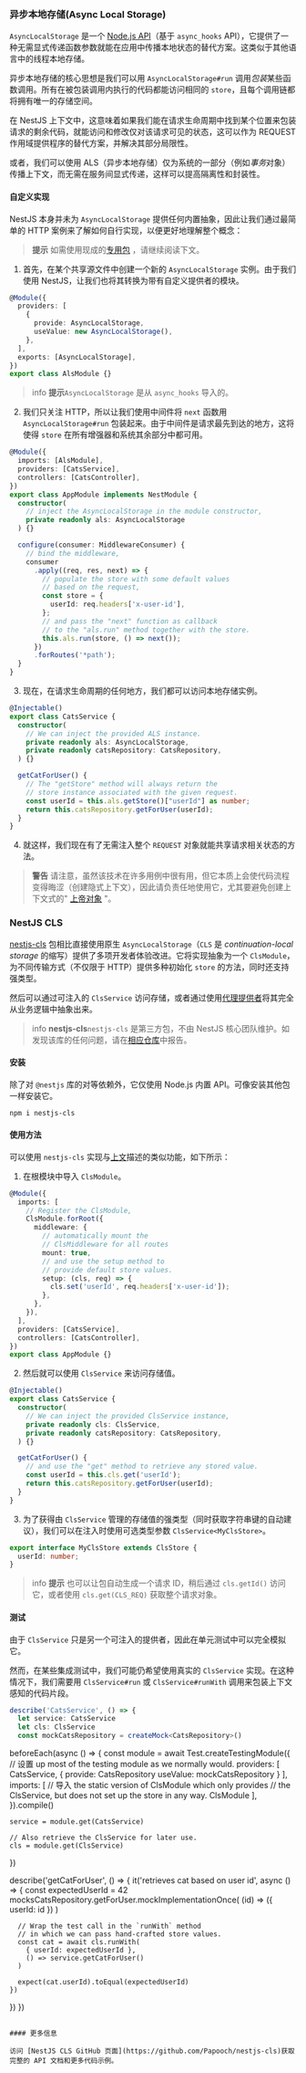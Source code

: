 ### 异步本地存储(Async Local Storage)

`AsyncLocalStorage` 是一个 [Node.js API](https://nodejs.org/api/async_context.html#async_context_class_asynclocalstorage)（基于 `async_hooks` API），它提供了一种无需显式传递函数参数就能在应用中传播本地状态的替代方案。这类似于其他语言中的线程本地存储。

异步本地存储的核心思想是我们可以用 `AsyncLocalStorage#run` 调用*包装*某些函数调用。所有在被包装调用内执行的代码都能访问相同的 `store`，且每个调用链都将拥有唯一的存储空间。

在 NestJS 上下文中，这意味着如果我们能在请求生命周期中找到某个位置来包装请求的剩余代码，就能访问和修改仅对该请求可见的状态，这可以作为 REQUEST 作用域提供程序的替代方案，并解决其部分局限性。

或者，我们可以使用 ALS（异步本地存储）仅为系统的一部分（例如*事务*对象）传播上下文，而无需在服务间显式传递，这样可以提高隔离性和封装性。

#### 自定义实现

NestJS 本身并未为 `AsyncLocalStorage` 提供任何内置抽象，因此让我们通过最简单的 HTTP 案例来了解如何自行实现，以便更好地理解整个概念：

> **提示** 如需使用现成的[专用包](recipes/async-local-storage#nestjs-cls) ，请继续阅读下文。

1.  首先，在某个共享源文件中创建一个新的 `AsyncLocalStorage` 实例。由于我们使用 NestJS，让我们也将其转换为带有自定义提供者的模块。

```ts title="als.module"
@Module({
  providers: [
    {
      provide: AsyncLocalStorage,
      useValue: new AsyncLocalStorage(),
    },
  ],
  exports: [AsyncLocalStorage],
})
export class AlsModule {}
```

> info **提示**`AsyncLocalStorage` 是从 `async_hooks` 导入的。

2.  我们只关注 HTTP，所以让我们使用中间件将 `next` 函数用 `AsyncLocalStorage#run` 包装起来。由于中间件是请求最先到达的地方，这将使得 `store` 在所有增强器和系统其余部分中都可用。

```ts title="app.module"
@Module({
  imports: [AlsModule],
  providers: [CatsService],
  controllers: [CatsController],
})
export class AppModule implements NestModule {
  constructor(
    // inject the AsyncLocalStorage in the module constructor,
    private readonly als: AsyncLocalStorage
  ) {}

  configure(consumer: MiddlewareConsumer) {
    // bind the middleware,
    consumer
      .apply((req, res, next) => {
        // populate the store with some default values
        // based on the request,
        const store = {
          userId: req.headers['x-user-id'],
        };
        // and pass the "next" function as callback
        // to the "als.run" method together with the store.
        this.als.run(store, () => next());
      })
      .forRoutes('*path');
  }
}
```

3.  现在，在请求生命周期的任何地方，我们都可以访问本地存储实例。

```ts title="cats.service"
@Injectable()
export class CatsService {
  constructor(
    // We can inject the provided ALS instance.
    private readonly als: AsyncLocalStorage,
    private readonly catsRepository: CatsRepository,
  ) {}

  getCatForUser() {
    // The "getStore" method will always return the
    // store instance associated with the given request.
    const userId = this.als.getStore()["userId"] as number;
    return this.catsRepository.getForUser(userId);
  }
}
```

4.  就这样，我们现在有了无需注入整个 `REQUEST` 对象就能共享请求相关状态的方法。

> **警告** 请注意，虽然该技术在许多用例中很有用，但它本质上会使代码流程变得晦涩（创建隐式上下文），因此请负责任地使用它，尤其要避免创建上下文式的" [上帝对象](https://en.wikipedia.org/wiki/God_object) "。

### NestJS CLS

[nestjs-cls](https://github.com/Papooch/nestjs-cls) 包相比直接使用原生 `AsyncLocalStorage`（`CLS` 是 _continuation-local storage_ 的缩写）提供了多项开发者体验改进。它将实现抽象为一个 `ClsModule`，为不同传输方式（不仅限于 HTTP）提供多种初始化 `store` 的方法，同时还支持强类型。

然后可以通过可注入的 `ClsService` 访问存储，或者通过使用[代理提供者](https://www.npmjs.com/package/nestjs-cls#proxy-providers)将其完全从业务逻辑中抽象出来。

> info **nestjs-cls**`nestjs-cls` 是第三方包，不由 NestJS 核心团队维护。如发现该库的任何问题，请在[相应仓库](https://github.com/Papooch/nestjs-cls/issues)中报告。

#### 安装

除了对 `@nestjs` 库的对等依赖外，它仅使用 Node.js 内置 API。可像安装其他包一样安装它。

```bash
npm i nestjs-cls
```

#### 使用方法

可以使用 `nestjs-cls` 实现与[上文](recipes/async-local-storage#自定义实现)描述的类似功能，如下所示：

1.  在根模块中导入 `ClsModule`。

```ts title="app.module"
@Module({
  imports: [
    // Register the ClsModule,
    ClsModule.forRoot({
      middleware: {
        // automatically mount the
        // ClsMiddleware for all routes
        mount: true,
        // and use the setup method to
        // provide default store values.
        setup: (cls, req) => {
          cls.set('userId', req.headers['x-user-id']);
        },
      },
    }),
  ],
  providers: [CatsService],
  controllers: [CatsController],
})
export class AppModule {}
```

2.  然后就可以使用 `ClsService` 来访问存储值。

```ts title="cats.service"
@Injectable()
export class CatsService {
  constructor(
    // We can inject the provided ClsService instance,
    private readonly cls: ClsService,
    private readonly catsRepository: CatsRepository,
  ) {}

  getCatForUser() {
    // and use the "get" method to retrieve any stored value.
    const userId = this.cls.get('userId');
    return this.catsRepository.getForUser(userId);
  }
}
```

3.  为了获得由 `ClsService` 管理的存储值的强类型（同时获取字符串键的自动建议），我们可以在注入时使用可选类型参数 `ClsService<MyClsStore>`。

```ts
export interface MyClsStore extends ClsStore {
  userId: number;
}
```

> info **提示** 也可以让包自动生成一个请求 ID，稍后通过 `cls.getId()` 访问它，或者使用 `cls.get(CLS_REQ)` 获取整个请求对象。

#### 测试

由于 `ClsService` 只是另一个可注入的提供者，因此在单元测试中可以完全模拟它。

然而，在某些集成测试中，我们可能仍希望使用真实的 `ClsService` 实现。在这种情况下，我们需要用 `ClsService#run` 或 `ClsService#runWith` 调用来包装上下文感知的代码片段。

```ts
describe('CatsService', () => {
  let service: CatsService
  let cls: ClsService
  const mockCatsRepository = createMock<CatsRepository>()
```

  beforeEach(async () => {
    const module = await Test.createTestingModule({
      // 设置 up most of the testing module as we normally would.
      providers: [
        CatsService,
        {
          provide: CatsRepository
          useValue: mockCatsRepository
        }
      ],
      imports: [
        // 导入 the static version of ClsModule which only provides
        // the ClsService, but does not set up the store in any way.
        ClsModule
      ],
    }).compile()

    service = module.get(CatsService)

    // Also retrieve the ClsService for later use.
    cls = module.get(ClsService)
  })

  describe('getCatForUser', () => {
    it('retrieves cat based on user id', async () => {
      const expectedUserId = 42
      mocksCatsRepository.getForUser.mockImplementationOnce(
        (id) => ({ userId: id })
      )

      // Wrap the test call in the `runWith` method
      // in which we can pass hand-crafted store values.
      const cat = await cls.runWith(
        { userId: expectedUserId },
        () => service.getCatForUser()
      )

      expect(cat.userId).toEqual(expectedUserId)
    })
  })
})
```

#### 更多信息

访问 [NestJS CLS GitHub 页面](https://github.com/Papooch/nestjs-cls)获取完整的 API 文档和更多代码示例。

